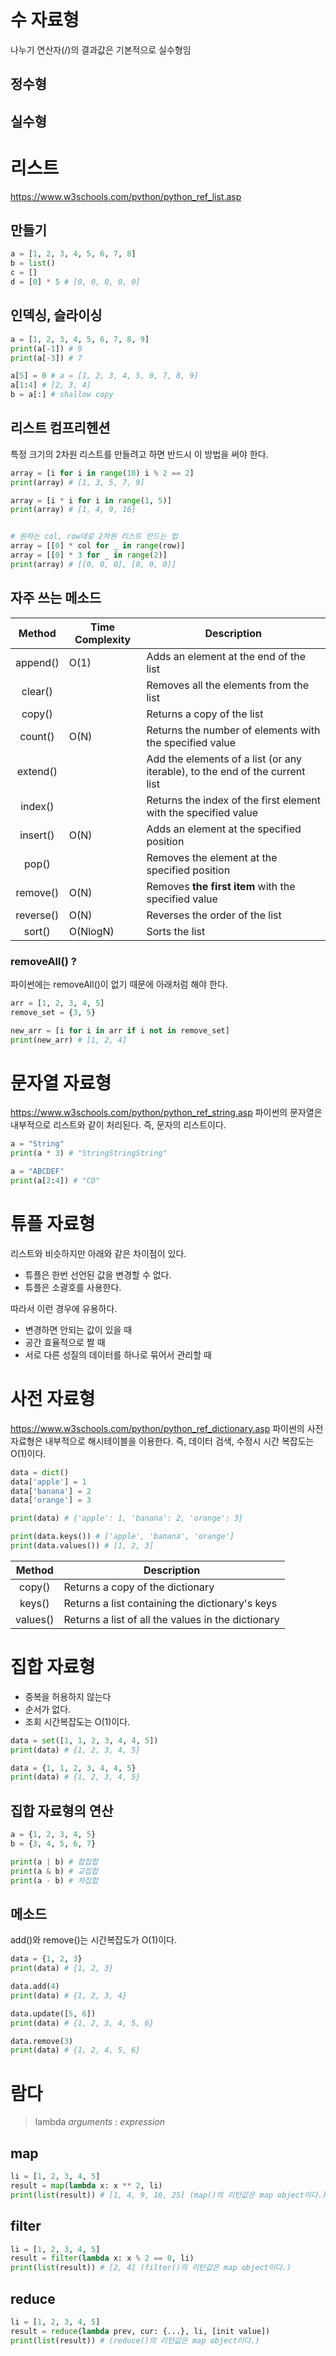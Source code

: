 ```toc
```
# 수 자료형
나누기 연산자(/)의 결과값은 기본적으로 실수형임

## 정수형
## 실수형

# 리스트
https://www.w3schools.com/python/python_ref_list.asp
## 만들기
```python
a = [1, 2, 3, 4, 5, 6, 7, 8]
b = list()
c = []
d = [0] * 5 # [0, 0, 0, 0, 0]
```

## 인덱싱, 슬라이싱
```python
a = [1, 2, 3, 4, 5, 6, 7, 8, 9]
print(a[-1]) # 9
print(a[-3]) # 7

a[5] = 0 # a = [1, 2, 3, 4, 5, 0, 7, 8, 9]
a[1:4] # [2, 3, 4]
b = a[:] # shallow copy
```

## 리스트 컴프리헨션
특정 크기의 2차원 리스트를 만들려고 하면 반드시 이 방법을 써야 한다.
```python
array = [i for i in range(10) i % 2 == 2]
print(array) # [1, 3, 5, 7, 9]

array = [i * i for i in range(1, 5)]
print(array) # [1, 4, 9, 16]


# 원하는 col, row대로 2차원 리스트 만드는 법
array = [[0] * col for _ in range(row)]
array = [[0] * 3 for _ in range(2)]
print(array) # [[0, 0, 0], [0, 0, 0]]
```

## 자주 쓰는 메소드
|   Method  | Time Complexity | Description                                                                     |
|:---------:|-----------------|---------------------------------------------------------------------------------|
| append()  | O(1)            | Adds an element at    the end of the list                                       |
| clear()   |                 | Removes all the    elements from the list                                       |
| copy()    |                 | Returns a copy of the    list                                                   |
| count()   | O(N)            | Returns the number of    elements with the specified value                      |
| extend()  |                 | Add the elements of a    list (or any iterable), to the end of the current list |
| index()   |                 | Returns the index of    the first element with the specified value              |
| insert()  | O(N)            | Adds an element at    the specified position                                    |
| pop()     |                 | Removes the element at the    specified position                                |
| remove()  | O(N)            | Removes **the first    item** with the specified value                          |
| reverse() | O(N)            | Reverses the order    of the list                                               |
| sort()    | O(NlogN)        | Sorts the list                                                                  |

### removeAll() ?
파이썬에는 removeAll()이 없기 때문에 아래처럼 해야 한다.
```python
arr = [1, 2, 3, 4, 5]
remove_set = {3, 5}

new_arr = [i for i in arr if i not in remove_set]
print(new_arr) # [1, 2, 4]
```

# 문자열 자료형
https://www.w3schools.com/python/python_ref_string.asp
파이썬의 문자열은 내부적으로 리스트와 같이 처리된다.
즉, 문자의 리스트이다.

```python
a = "String"
print(a * 3) # "StringStringString"

a = "ABCDEF"
print(a[2:4]) # "CD"
```

# 튜플 자료형
리스트와 비슷하지만 아래와 같은 차이점이 있다.
- 튜플은 한번 선언된 값을 변경할 수 없다.
- 튜플은 소괄호를 사용한다.

따라서 이런 경우에 유용하다.
- 변경하면 안되는 값이 있을 때
- 공간 효율적으로 짤 때
- 서로 다른 성질의 데이터를 하나로 묶어서 관리할 때


# 사전 자료형
https://www.w3schools.com/python/python_ref_dictionary.asp
파이썬의 사전 자료형은 내부적으로 해시테이블을 이용한다.
즉, 데이터 검색, 수정시 시간 복잡도는 O(1)이다.
```python
data = dict()
data['apple'] = 1
data['banana'] = 2
data['orange'] = 3

print(data) # {'apple': 1, 'banana': 2, 'orange': 3}

print(data.keys()) # ['apple', 'banana', 'orange']
print(data.values()) # [1, 2, 3]
```


|  Method  | Description                                        | 
|:--------:|----------------------------------------------------|
| copy()   | Returns a copy of the dictionary                   | 
| keys()   | Returns a list containing the dictionary's keys    |
| values() | Returns a list of all the values in the dictionary |


# 집합 자료형

- 중복을 허용하지 않는다
- 순서가 없다.
- 조회 시간복잡도는 O(1)이다.

```python
data = set([1, 1, 2, 3, 4, 4, 5])
print(data) # {1, 2, 3, 4, 5}

data = {1, 1, 2, 3, 4, 4, 5}
print(data) # {1, 2, 3, 4, 5}
```

## 집합 자료형의 연산
```python
a = {1, 2, 3, 4, 5}
b = {3, 4, 5, 6, 7}

print(a | b) # 합집합
print(a & b) # 교집합
print(a - b) # 차집합
```

## 메소드
add()와 remove()는 시간복잡도가 O(1)이다.
```python
data = {1, 2, 3}
print(data) # {1, 2, 3}

data.add(4)
print(data) # {1, 2, 3, 4}

data.update([5, 6])
print(data) # {1, 2, 3, 4, 5, 6}

data.remove(3)
print(data) # {1, 2, 4, 5, 6}
```

# 람다
> lambda _arguments_ : _expression_

## map
```python
li = [1, 2, 3, 4, 5]
result = map(lambda x: x ** 2, li) 
print(list(result)) # [1, 4, 9, 16, 25] (map()의 리턴값은 map object이다.)
```


## filter
```python
li = [1, 2, 3, 4, 5]
result = filter(lambda x: x % 2 == 0, li) 
print(list(result)) # [2, 4] (filter()의 리턴값은 map object이다.)
```

## reduce
```python
li = [1, 2, 3, 4, 5]
result = reduce(lambda prev, cur: {...}, li, [init value]) 
print(list(result)) # (reduce()의 리턴값은 map object이다.)
```